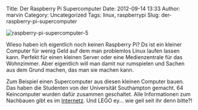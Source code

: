 Title: Der Raspberry Pi Supercomputer
Date: 2012-09-14 13:33
Author: marvin
Category: Uncategorized
Tags: linux, raspberrypi
Slug: der-raspberry-pi-supercomputer

![raspberry-pi-supercomputer-5]({filename}/images/raspberry-pi-supercomputer-5.jpg)

Wieso haben ich eigentlich noch keinen Raspberry Pi? Ds ist ein kleiner
Computer für wenig Geld auf dem man problemlos Linux laufen lassen kann.
Perfekt für einen kleinen Server oder eine Medienzentrale für das
Wohnzimmer. Aber eigentlich will man damit nur rumspielen und Sachen aus
dem Grund machen, das man sie machen kann.

Zum Beispiel einen Supercomputer aus diesen kleinen Computer bauen. Das
haben die Studenten von der Universität Southampton gemacht. 64
Keincomputer wurden dafür zusammen geschaltet. Alle Informationen zum
Nachbauen gibt es im
[Internetz](http://www.southampton.ac.uk/~sjc/raspberrypi/index.htm).
Und LEGO ey... wie geil seit ihr denn bitte?!

